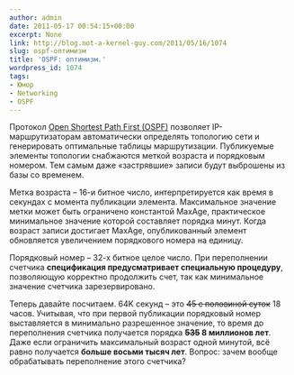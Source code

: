 ```yaml
---
author: admin
date: 2011-05-17 00:54:15+00:00
excerpt: None
link: http://blog.not-a-kernel-guy.com/2011/05/16/1074
slug: ospf-оптимизм
title: 'OSPF: оптимизм.'
wordpress_id: 1074
tags:
- Юмор
- Networking
- OSPF
---
```


Протокол [Open Shortest Path First (OSPF)](http://en.wikipedia.org/wiki/Open_Shortest_Path_First) позволяет IP-маршрутизаторам автоматически определять топологию сети и генерировать оптимальные таблицы маршрутизации. Публикуемые элементы топологии снабжаются меткой возраста и порядковым номером. Тем самым даже «застрявшие» записи будут выброшены из базы со временем.

Метка возраста – 16-и битное число, интерпретируется как время в секундах с момента публикации элемента. Максимальное значение метки может быть ограничено константой MaxAge, практическое минимальное значение которой составляет порядка минут. Когда возраст записи достигает MaxAge, опубликованный элемент обновляется увеличением порядкового номера на единицу. 

Порядковый номер – 32-х битное целое число. При переполнении счетчика **спецификация предусматривает специальную процедуру**, позволяющую корректно продолжить счет, так как минимальное значение счетчика зарезервировано.

Теперь давайте посчитаем. 64K секунд – это <del>45 с половиной суток</del> 18 часов. Учитывая, что при первой публикации порядковый номер выставляется в минимально разрешенное значение, то время до переполнения счетчика получается порядка **<del>535</del>  8 миллионов лет**. Даже если ограничить максимальный возраст одной минутой, всё равно получается **больше восьми тысяч лет**. Вопрос: зачем вообще обрабатывать переполнение этого счетчика?
